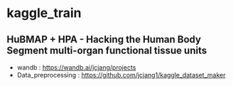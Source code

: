 # kaggle_train
HuBMAP + HPA - Hacking the Human Body<br>
Segment multi-organ functional tissue units
--------------
- wandb : https://wandb.ai/jcjang/projects
- Data_preprocessing : https://github.com/jcjang1/kaggle_dataset_maker
